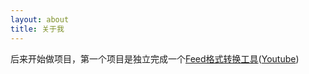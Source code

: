 ```yaml
---
layout: about
title: 关于我
---
```


  后来开始做项目，第一个项目是独立完成一个[Feed格式转换工具](http://www.softpedia.com/get/Others/Miscellaneous/Data-Feed-Converter.shtml)([Youtube](https://www.youtube.com/watch?v=QjPn1zcUskc))
